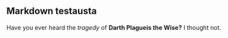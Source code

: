 ## Markdown testausta

Have you ever heard the *tragedy* of **Darth Plagueis the Wise?**
I thought not.
